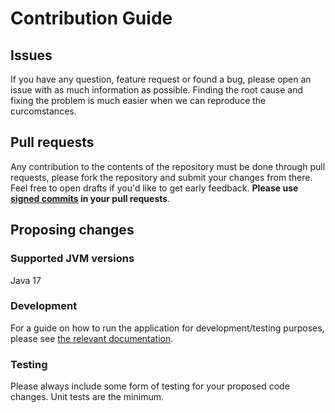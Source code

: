 # Contribution Guide

## Issues
If you have any question, feature request or found a bug, please open an issue with as much information as possible. Finding the root cause and fixing the problem is much easier when we can reproduce the curcomstances.

## Pull requests
Any contribution to the contents of the repository must be done through pull requests, please fork the repository and submit your changes from there. Feel free to open drafts if you'd like to get early feedback. **Please use [signed commits](https://docs.github.com/en/authentication/managing-commit-signature-verification/signing-commits) in your pull requests**.

## Proposing changes
### Supported JVM versions
Java 17

### Development
For a guide on how to run the application for development/testing purposes, please see [the relevant documentation](./docs/development.md).

### Testing
Please always include some form of testing for your proposed code changes. Unit tests are the minimum.
